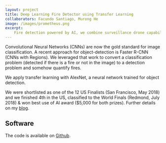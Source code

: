 ```yaml
---
layout: project
title: Deep Learning Fire Detector using Transfer Learning
collaborators: Facundo Santiago, Murong He
image: /images/prometheus.png
excerpt:
    Fire detection powered by AI, we combine surveillance drone capabilities with concepts of Deep Learning to create software that detects early-stage wildfires.
---
```


Convolutional Neural Networks (CNNs) are now the gold standard for image classification. A recent approach for object-detection is Faster R-CNN (CNNs with Regions). We leveraged that work to convert a classification problem (detected if there is a fire or not in the image) to a detection problem and somehow quantify fires. 

We apply transfer learning with AlexNet, a neural network trained for object detection.

We were shortlisted as one of the 12 US Finalists (San Francisco, May 2018) and we finished 4th in the US, classified to the World Finals (Redmond, July 2018) & won best use of AI award ($5,000 for both prizes). Further details on my [blog](../blog/msft_ic).

## Software
The code is available on [Github][github].

[github]: https://github.com/santiagxf/prometheus